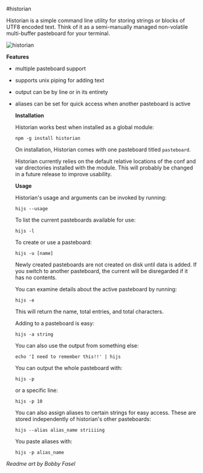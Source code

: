 #historian

Historian is a simple command line utility for storing strings or blocks of UTF8 encoded text. Think of it as a semi-manually managed non-volatile multi-buffer pasteboard for your terminal.

![historian](http://mtambo.com/historianjs.png)

**Features**

- multiple pasteboard support
- supports unix piping for adding text
- output can be by line or in its entirety
- aliases can be set for quick access when 
  another pasteboard is active

  **Installation**

  Historian works best when installed as a global module:

  `npm -g install historian`

  On installation, Historian comes with one pasteboard titled `pasteboard`.

  Historian currently relies on the default relative locations of the conf and var directories installed with the module. This will probably be changed in a future release to improve usability.


  **Usage**

  Historian's usage and arguments can be invoked by running:

  `hijs --usage`

  To list the current pasteboards available for use:

  `hijs -l`

  To create or use a pasteboard:

  `hijs -u [name]`

  Newly created pasteboards are not created on disk until data is added. If you switch to another pasteboard, the current will be disregarded if it has no contents. 

  You can examine details about the active pasteboard by running:

  `hijs -e`

  This will return the name, total entries, and total characters. 

  Adding to a pasteboard is easy:

  `hijs -a string`

  You can also use the output from something else:

  `echo 'I need to remember this!!' | hijs`

  You can output the whole pasteboard with:

  `hijs -p`

  or a specific line:

  `hijs -p 10`

  You can also assign aliases to certain strings for easy access. These are stored independently of historian's other pasteboards:

  `hijs --alias alias_name striiiing`

  You paste aliases with:

  `hijs -p alias_name`



*Readme art by Bobby Fasel*
